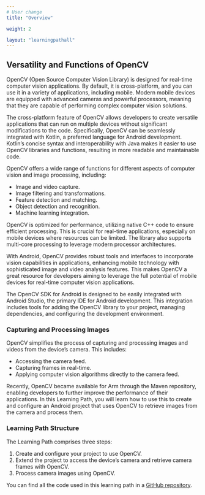 ```yaml
---
# User change
title: "Overview"

weight: 2

layout: "learningpathall"
---
```


## Versatility and Functions of OpenCV ##
OpenCV (Open Source Computer Vision Library) is designed for real-time computer vision applications. By default, it is cross-platform, and you can use it in a variety of applications, including mobile. Modern mobile devices are equipped with advanced cameras and powerful processors, meaning that they are capable of performing complex computer vision solutions. 

The cross-platform feature of OpenCV allows developers to create versatile applications that can run on multiple devices without significant modifications to the code. Specifically, OpenCV can be seamlessly integrated with Kotlin, a preferred language for Android development. Kotlin’s concise syntax and interoperability with Java makes it easier to use OpenCV libraries and functions, resulting in more readable and maintainable code.

OpenCV offers a wide range of functions for different aspects of computer vision and image processing, including:
- Image and video capture.
- Image filtering and transformations.
- Feature detection and matching.
- Object detection and recognition.
- Machine learning integration.

OpenCV is optimized for performance, utilizing native C++ code to ensure efficient processing. This is crucial for real-time applications, especially on mobile devices where resources can be limited. The library also supports multi-core processing to leverage modern processor architectures.

With Android, OpenCV provides robust tools and interfaces to incorporate vision capabilities in applications, enhancing mobile technology with sophisticated image and video analysis features. This makes OpenCV a great resource for developers aiming to leverage the full potential of mobile devices for real-time computer vision applications.

The OpenCV SDK for Android is designed to be easily integrated with Android Studio, the primary IDE for Android development. This integration includes tools for adding the OpenCV library to your project, managing dependencies, and configuring the development environment.

### Capturing and Processing Images ###

OpenCV simplifies the process of capturing and processing images and videos from the device’s camera. This includes:
- Accessing the camera feed.
- Capturing frames in real-time.
- Applying computer vision algorithms directly to the camera feed.

Recently, OpenCV became available for Arm through the Maven repository, enabling developers to further improve the performance of their applications. In this Learning Path, you will learn how to use this to create and configure an Android project that uses OpenCV to retrieve images from the camera and process them.

### Learning Path Structure ###

The Learning Path comprises three steps:
1. Create and configure your project to use OpenCV.
2. Extend the project to access the device’s camera and retrieve camera frames with OpenCV.
3. Process camera images using OpenCV.

You can find all the code used in this learning path in a [GitHub repository](https://github.com/dawidborycki/Arm64OpenCVCamera.git).

